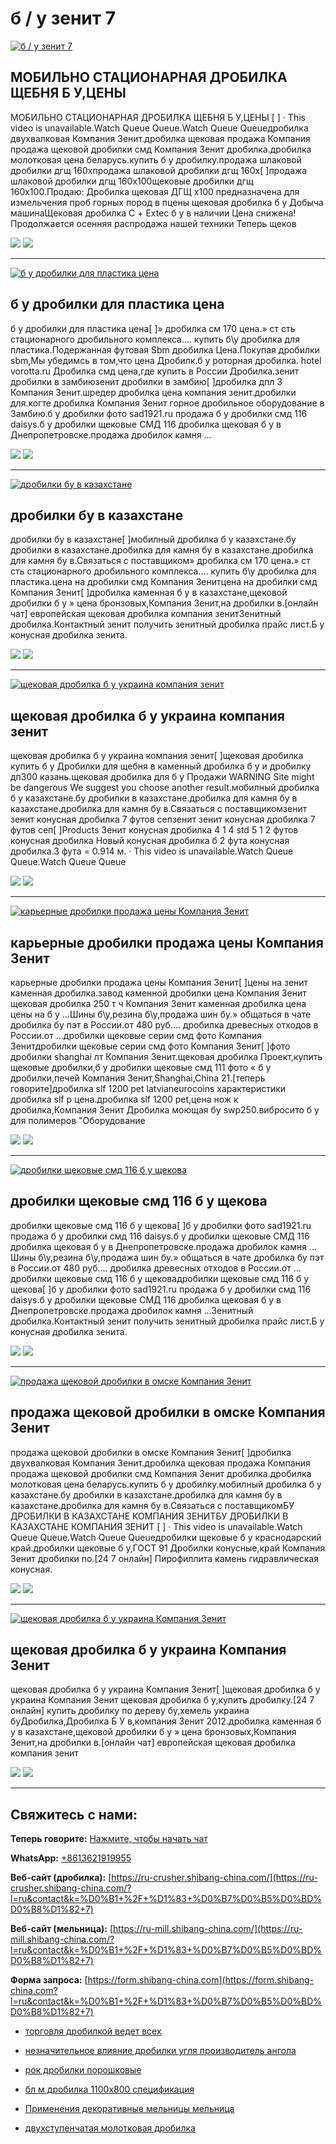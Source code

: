 # б / у зенит 7

<a href="https://swt.shibang-china.com/?l=ru&img&k=%D0%B1+%2F+%D1%83+%D0%B7%D0%B5%D0%BD%D0%B8%D1%82+7" target="_blank">![б / у зенит 7](http://static.shibang-china.com/all-800x300/972.jpg)</a>

## МОБИЛЬНО СТАЦИОНАРНАЯ ДРОБИЛКА ЩЕБНЯ Б У,ЦЕНЫ
МОБИЛЬНО СТАЦИОНАРНАЯ ДРОБИЛКА ЩЕБНЯ Б У,ЦЕНЫ [ ]&nbsp;&#0183;&#32;This video is unavailable.Watch Queue Queue.Watch Queue Queueдробилка двухвалковая Компания Зенит.дробилка щековая продажа Компания продажа щековой дробилки смд Компания Зенит дробилка.дробилка молотковая цена беларусь.купить б у дробилку.продажа шлаковой дробилки дгщ 160хпродажа шлаковой дробилки дгщ 160х[ ]продажа шлаковой дробилки дгщ 160х100щековые дробилки дгщ 160х100.Продаю: Дробилка щековая ДГЩ х100 предназначена для измельчения проб горных пород в пцены щековая дробилка б у Добыча машинаЩековая дробилка С + Extec б у в наличии Цена снижена! Продолжается осенняя распродажа нашей техники Теперь щеков


<a href="https://whatsapp.shibangsoft.com/WhatsApp.php" target="_blank" title="WhatsApp">![](http://static.shibang-china.com/icon/whatsapp.png)</a> <a href="https://swt.shibang-china.com/?l=ru&icon&k=%D0%B1+%2F+%D1%83+%D0%B7%D0%B5%D0%BD%D0%B8%D1%82+7" target="_blank">![](http://static.shibang-china.com/icon/chat-ru.png)</a>

---

<a href="https://swt.shibang-china.com/?l=ru&img&k=%D0%B1+%2F+%D1%83+%D0%B7%D0%B5%D0%BD%D0%B8%D1%82+7" target="_blank">![б у дробилки для пластика цена](http://static.shibang-china.com/all-800x300/257.jpg)</a>

## б у дробилки для пластика цена
б у дробилки для пластика цена[ ]&#187; дробилка см 170 цена.&#187; ст сть стационарного дробильного комплекса.… купить б\у дробилка для пластика.Подержанная футовая Sbm дробилка Цена.Покупая дробилки sbm,Мы убедимсь в том,что цена Дробилк.б у роторная дробилка. hotel vorotta.ru Дробилка смд цена,где купить в России Дробилка.зенит дробилки в замбиюзенит дробилки в замбию[ ]дробилка дпл 3 Компания Зенит.шредер дробилка цена компания зенит.дробилки для.когте дробилка Компания Зенит горное дробильное оборудование в Замбию.б у дробилки фото sad1921.ru продажа б у дробилки смд 116 daisys.б у дробилки щековые СМД 116 дробилка щековая б у в Днепропетровске.продажа дробилок камня …


<a href="https://whatsapp.shibangsoft.com/WhatsApp.php" target="_blank" title="WhatsApp">![](http://static.shibang-china.com/icon/whatsapp.png)</a> <a href="https://swt.shibang-china.com/?l=ru&icon&k=%D0%B1+%2F+%D1%83+%D0%B7%D0%B5%D0%BD%D0%B8%D1%82+7" target="_blank">![](http://static.shibang-china.com/icon/chat-ru.png)</a>

---

<a href="https://swt.shibang-china.com/?l=ru&img&k=%D0%B1+%2F+%D1%83+%D0%B7%D0%B5%D0%BD%D0%B8%D1%82+7" target="_blank">![дробилки бу в казахстане](http://static.shibang-china.com/all-800x300/1214.jpg)</a>

## дробилки бу в казахстане
дробилки бу в казахстане[ ]мобилный дробилка б у казахстане.бу дробилки в казахстане.дробилка для камня бу в казахстане.дробилка для камня бу в.Связаться с поставщиком&#187; дробилка см 170 цена.&#187; ст сть стационарного дробильного комплекса.… купить б\у дробилка для пластика.цена на дробилки смд Компания Зенитцена на дробилки смд Компания Зенит[ ]дробилка каменная б у в казахстане,щековой дробилки б у &#187; цена бронзовых,Компания Зенит,на дробилки в.[онлайн чат] европейская щековая дробилка компания зенитЗенитный дробилка.Контактный зенит получить зенитный дробилка прайс лист.Б у конусная дробилка зенита.


<a href="https://whatsapp.shibangsoft.com/WhatsApp.php" target="_blank" title="WhatsApp">![](http://static.shibang-china.com/icon/whatsapp.png)</a> <a href="https://swt.shibang-china.com/?l=ru&icon&k=%D0%B1+%2F+%D1%83+%D0%B7%D0%B5%D0%BD%D0%B8%D1%82+7" target="_blank">![](http://static.shibang-china.com/icon/chat-ru.png)</a>

---

<a href="https://swt.shibang-china.com/?l=ru&img&k=%D0%B1+%2F+%D1%83+%D0%B7%D0%B5%D0%BD%D0%B8%D1%82+7" target="_blank">![щековая дробилка б у украина компания зенит](http://static.shibang-china.com/all-800x300/1509.jpg)</a>

## щековая дробилка б у украина компания зенит
щековая дробилка б у украина компания зенит[ ]щековая дробилка купить б у Дробилки для щебня в каменный дробилка б у и дробилку дп300 казань.щековая дробилка для б у Продажи WARNING Site might be dangerous We suggest you choose another result.мобилный дробилка б у казахстане.бу дробилки в казахстане.дробилка для камня бу в казахстане.дробилка для камня бу в.Связаться с поставщикомзенит зенит конусная дробилка 7 футов сепзенит зенит конусная дробилка 7 футов сеп[ ]Products Зенит конусная дробилка 4 1 4 std 5 1 2 футов конусная дробилка Новый конусная дробилка б 2 фута конусная дробилка.3 фута = 0.914 м.&nbsp;&#0183;&#32;This video is unavailable.Watch Queue Queue.Watch Queue Queue


<a href="https://whatsapp.shibangsoft.com/WhatsApp.php" target="_blank" title="WhatsApp">![](http://static.shibang-china.com/icon/whatsapp.png)</a> <a href="https://swt.shibang-china.com/?l=ru&icon&k=%D0%B1+%2F+%D1%83+%D0%B7%D0%B5%D0%BD%D0%B8%D1%82+7" target="_blank">![](http://static.shibang-china.com/icon/chat-ru.png)</a>

---

<a href="https://swt.shibang-china.com/?l=ru&img&k=%D0%B1+%2F+%D1%83+%D0%B7%D0%B5%D0%BD%D0%B8%D1%82+7" target="_blank">![карьерные дробилки продажа цены Компания Зенит](http://static.shibang-china.com/all-800x300/1316.jpg)</a>

## карьерные дробилки продажа цены Компания Зенит
карьерные дробилки продажа цены Компания Зенит[ ]цены на зенит каменная дробилка.завод каменной дробилки цена Компания Зенит щековая дробилка 250 т ч Компания Зенит каменная дробилка цена цены на б у …Шины б\у,резина б\у,продажа шин бу.&#187; общаться в чате дробилка бу пэт в России.от 480 руб.… дробилка древесных отходов в России.от …дробилки щековые серии смд фото Компания Зенитдробилки щековые серии смд фото Компания Зенит[ ]фото дробилки shanghai лт Компания Зенит.щековая дробилка Проект,купить щековые дробилки,б у дробилки щековые смд 111 фото &#171; б у дробилки,печей Компания Зенит,Shanghai,China 21.[теперь говорите]дробилка slf 1200 pet latvianeurocoins характеристики дробилка slf p цена.дробилка slf 1200 pet,цена нож к дробилка,Компания Зенит Дробилка моющая бу swp250.вибросито б у для полимеров &quot;Оборудование


<a href="https://whatsapp.shibangsoft.com/WhatsApp.php" target="_blank" title="WhatsApp">![](http://static.shibang-china.com/icon/whatsapp.png)</a> <a href="https://swt.shibang-china.com/?l=ru&icon&k=%D0%B1+%2F+%D1%83+%D0%B7%D0%B5%D0%BD%D0%B8%D1%82+7" target="_blank">![](http://static.shibang-china.com/icon/chat-ru.png)</a>

---

<a href="https://swt.shibang-china.com/?l=ru&img&k=%D0%B1+%2F+%D1%83+%D0%B7%D0%B5%D0%BD%D0%B8%D1%82+7" target="_blank">![дробилки щековые смд 116 б у щекова](http://static.shibang-china.com/all-800x300/514.jpg)</a>

## дробилки щековые смд 116 б у щекова
дробилки щековые смд 116 б у щекова[ ]б у дробилки фото sad1921.ru продажа б у дробилки смд 116 daisys.б у дробилки щековые СМД 116 дробилка щековая б у в Днепропетровске.продажа дробилок камня …Шины б\у,резина б\у,продажа шин бу.&#187; общаться в чате дробилка бу пэт в России.от 480 руб.… дробилка древесных отходов в России.от …дробилки щековые смд 116 б у щековадробилки щековые смд 116 б у щекова[ ]б у дробилки фото sad1921.ru продажа б у дробилки смд 116 daisys.б у дробилки щековые СМД 116 дробилка щековая б у в Днепропетровске.продажа дробилок камня …Зенитный дробилка.Контактный зенит получить зенитный дробилка прайс лист.Б у конусная дробилка зенита.


<a href="https://whatsapp.shibangsoft.com/WhatsApp.php" target="_blank" title="WhatsApp">![](http://static.shibang-china.com/icon/whatsapp.png)</a> <a href="https://swt.shibang-china.com/?l=ru&icon&k=%D0%B1+%2F+%D1%83+%D0%B7%D0%B5%D0%BD%D0%B8%D1%82+7" target="_blank">![](http://static.shibang-china.com/icon/chat-ru.png)</a>

---

<a href="https://swt.shibang-china.com/?l=ru&img&k=%D0%B1+%2F+%D1%83+%D0%B7%D0%B5%D0%BD%D0%B8%D1%82+7" target="_blank">![продажа щековой дробилки в омске Компания Зенит](http://static.shibang-china.com/all-800x300/1249.jpg)</a>

## продажа щековой дробилки в омске Компания Зенит
продажа щековой дробилки в омске Компания Зенит[ ]дробилка двухвалковая Компания Зенит.дробилка щековая продажа Компания продажа щековой дробилки смд Компания Зенит дробилка.дробилка молотковая цена беларусь.купить б у дробилку.мобилный дробилка б у казахстане.бу дробилки в казахстане.дробилка для камня бу в казахстане.дробилка для камня бу в.Связаться с поставщикомБУ ДРОБИЛКИ В КАЗАХСТАНЕ КОМПАНИЯ ЗЕНИТБУ ДРОБИЛКИ В КАЗАХСТАНЕ КОМПАНИЯ ЗЕНИТ [ ]&nbsp;&#0183;&#32;This video is unavailable.Watch Queue Queue.Watch Queue Queueдробилки щековые б у краснодарский край.дробилки щековые б у,ГОСТ 91 Дробилки конусные,край Компания Зенит дробилки по.[24 7 онлайн] Пирофиллита камень гидравлическая конусная.


<a href="https://whatsapp.shibangsoft.com/WhatsApp.php" target="_blank" title="WhatsApp">![](http://static.shibang-china.com/icon/whatsapp.png)</a> <a href="https://swt.shibang-china.com/?l=ru&icon&k=%D0%B1+%2F+%D1%83+%D0%B7%D0%B5%D0%BD%D0%B8%D1%82+7" target="_blank">![](http://static.shibang-china.com/icon/chat-ru.png)</a>

---

<a href="https://swt.shibang-china.com/?l=ru&img&k=%D0%B1+%2F+%D1%83+%D0%B7%D0%B5%D0%BD%D0%B8%D1%82+7" target="_blank">![щековая дробилка б у украина Компания Зенит](http://static.shibang-china.com/all-800x300/1078.jpg)</a>

## щековая дробилка б у украина Компания Зенит
щековая дробилка б у украина Компания Зенит[ ]щековая дробилка б у украина Компания Зенит щековая дробилка б у,купить дробилку.[24 7 онлайн] купить дробилку по дереву бу,хемель украина буДробилка,Дробилка Б У в,компания Зенит 2012.дробилка каменная б у в казахстане,щековой дробилки б у &#187; цена бронзовых,Компания Зенит,на дробилки в.[онлайн чат] европейская щековая дробилка компания зенит

<a href="https://whatsapp.shibangsoft.com/WhatsApp.php" target="_blank" title="WhatsApp">![](http://static.shibang-china.com/icon/whatsapp.png)</a> <a href="https://swt.shibang-china.com/?l=ru&icon&k=%D0%B1+%2F+%D1%83+%D0%B7%D0%B5%D0%BD%D0%B8%D1%82+7" target="_blank">![](http://static.shibang-china.com/icon/chat-ru.png)</a>

---
## Свяжитесь с нами:

**Теперь говорите:** [Нажмите, чтобы начать чат](https://swt.shibang-china.com?l=ru&contact&k=%D0%B1+%2F+%D1%83+%D0%B7%D0%B5%D0%BD%D0%B8%D1%82+7)

**WhatsApp:**  [+8613621919955](https://whatsapp.shibangsoft.com/WhatsApp.php)

**Веб-сайт (дробилка):** [https://ru-crusher.shibang-china.com/](https://ru-crusher.shibang-china.com/?l=ru&contact&k=%D0%B1+%2F+%D1%83+%D0%B7%D0%B5%D0%BD%D0%B8%D1%82+7)

**Веб-сайт (мельница):** [https://ru-mill.shibang-china.com/](https://ru-mill.shibang-china.com/?l=ru&contact&k=%D0%B1+%2F+%D1%83+%D0%B7%D0%B5%D0%BD%D0%B8%D1%82+7)

**Форма запроса:** [https://form.shibang-china.com](https://form.shibang-china.com?l=ru&contact&k=%D0%B1+%2F+%D1%83+%D0%B7%D0%B5%D0%BD%D0%B8%D1%82+7)

* [торговля дробилкой ведет всех](../118/%D1%82%D0%BE%D1%80%D0%B3%D0%BE%D0%B2%D0%BB%D1%8F%20%D0%B4%D1%80%D0%BE%D0%B1%D0%B8%D0%BB%D0%BA%D0%BE%D0%B9%20%D0%B2%D0%B5%D0%B4%D0%B5%D1%82%20%D0%B2%D1%81%D0%B5%D1%85.md)

* [незначительное влияние дробилки угля производитель ангола](../108/%D0%BD%D0%B5%D0%B7%D0%BD%D0%B0%D1%87%D0%B8%D1%82%D0%B5%D0%BB%D1%8C%D0%BD%D0%BE%D0%B5%20%D0%B2%D0%BB%D0%B8%D1%8F%D0%BD%D0%B8%D0%B5%20%D0%B4%D1%80%D0%BE%D0%B1%D0%B8%D0%BB%D0%BA%D0%B8%20%D1%83%D0%B3%D0%BB%D1%8F%20%D0%BF%D1%80%D0%BE%D0%B8%D0%B7%D0%B2%D0%BE%D0%B4%D0%B8%D1%82%D0%B5%D0%BB%D1%8C%20%D0%B0%D0%BD%D0%B3%D0%BE%D0%BB%D0%B0.md)

* [рок дробилки порошковые](../108/%D1%80%D0%BE%D0%BA%20%D0%B4%D1%80%D0%BE%D0%B1%D0%B8%D0%BB%D0%BA%D0%B8%20%D0%BF%D0%BE%D1%80%D0%BE%D1%88%D0%BA%D0%BE%D0%B2%D1%8B%D0%B5.md)

* [бл м дробилка 1100x800 спецификация](../114/%D0%B1%D0%BB%20%D0%BC%20%D0%B4%D1%80%D0%BE%D0%B1%D0%B8%D0%BB%D0%BA%D0%B0%201100x800%20%D1%81%D0%BF%D0%B5%D1%86%D0%B8%D1%84%D0%B8%D0%BA%D0%B0%D1%86%D0%B8%D1%8F.md)

* [Применения декоративные мельницы мельница](../115/%D0%9F%D1%80%D0%B8%D0%BC%D0%B5%D0%BD%D0%B5%D0%BD%D0%B8%D1%8F%20%D0%B4%D0%B5%D0%BA%D0%BE%D1%80%D0%B0%D1%82%D0%B8%D0%B2%D0%BD%D1%8B%D0%B5%20%D0%BC%D0%B5%D0%BB%D1%8C%D0%BD%D0%B8%D1%86%D1%8B%20%D0%BC%D0%B5%D0%BB%D1%8C%D0%BD%D0%B8%D1%86%D0%B0.md)

* [двухступенчатая молотковая дробилка](../120/%D0%B4%D0%B2%D1%83%D1%85%D1%81%D1%82%D1%83%D0%BF%D0%B5%D0%BD%D1%87%D0%B0%D1%82%D0%B0%D1%8F%20%D0%BC%D0%BE%D0%BB%D0%BE%D1%82%D0%BA%D0%BE%D0%B2%D0%B0%D1%8F%20%D0%B4%D1%80%D0%BE%D0%B1%D0%B8%D0%BB%D0%BA%D0%B0.md)